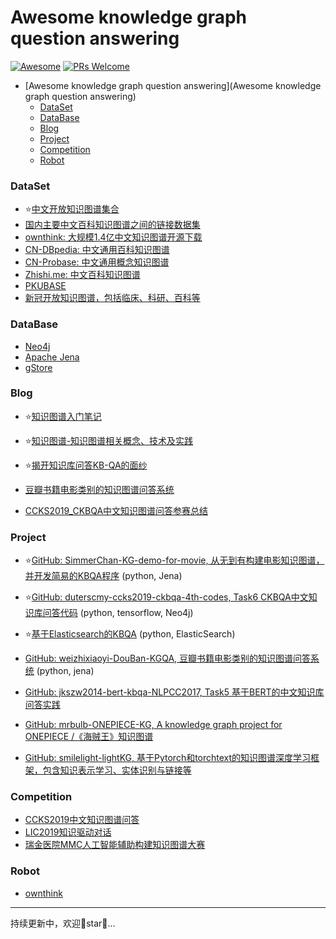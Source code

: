 # Awesome knowledge graph question answering

[![Awesome](https://cdn.rawgit.com/sindresorhus/awesome/d7305f38d29fed78fa85652e3a63e154dd8e8829/media/badge.svg)](https://github.com/sindresorhus/awesome) [![PRs Welcome](https://img.shields.io/badge/PRs-welcome-brightgreen.svg?style=flat-square)](http://makeapullrequest.com)

- [Awesome knowledge graph question answering](Awesome knowledge graph question answering)
  - [DataSet](#DataSet)
  - [DataBase](#DataBase)
  - [Blog](#Blog)
  - [Project](#Project)
  - [Competition](#Competition)
  - [Robot](#Robot)

### DataSet

+ :star:[中文开放知识图谱集合](http://openkg.cn/dataset)
+ [国内主要中文百科知识图谱之间的链接数据集](http://openkg.cn/dataset/links-encyclopedia)
+ [ownthink: 大规模1.4亿中文知识图谱开源下载](http://openkg.cn/dataset/ownthink-v2)
+ [CN-DBpedia: 中文通用百科知识图谱](http://openkg.cn/dataset/cndbpedia)
+ [CN-Probase: 中文通用概念知识图谱](http://openkg.cn/dataset/cnprobase)
+ [Zhishi.me: 中文百科知识图谱](http://openkg.cn/dataset/zhishi-me-dump)
+ [PKUBASE](https://github.com/pkumod/CKBQA)
+ [新冠开放知识图谱，包括临床、科研、百科等](http://openkg.cn/group/coronavirus)

### DataBase

+ [Neo4j](https://neo4j.com/)
+ [Apache Jena](https://jena.apache.org/)
+ [gStore](http://www.gstore-pku.com/pcsite/index.html)

### Blog

+ :star:[知识图谱入门笔记](https://zhuanlan.zhihu.com/c_211846834)
+ :star:[知识图谱-知识图谱相关概念、技术及实践](https://zhuanlan.zhihu.com/knowledgegraph)

+ :star:[揭开知识库问答KB-QA的面纱](https://zhuanlan.zhihu.com/p/27141786)
+ [豆瓣书籍电影类别的知识图谱问答系统](https://zhuanlan.zhihu.com/p/77594908)
+ [CCKS2019_CKBQA中文知识图谱问答参赛总结](http://www.zhuzongkui.top/2019/08/04/ccks2019_ckbqa/)

### Project

+ :star:[GitHub: SimmerChan-KG-demo-for-movie, 从无到有构建电影知识图谱，并开发简易的KBQA程序](https://github.com/SimmerChan/KG-demo-for-movie) (python, Jena)

+ :star:[GitHub: duterscmy-ccks2019-ckbqa-4th-codes, Task6 CKBQA中文知识库问答代码](https://github.com/duterscmy/ccks2019-ckbqa-4th-codes) (python, tensorflow, Neo4j)
+ :star:[基于Elasticsearch的KBQA](https://github.com/keyue123/poemElasticDemo) (python, ElasticSearch)

+ [GitHub: weizhixiaoyi-DouBan-KGQA, 豆瓣书籍电影类别的知识图谱问答系统](https://github.com/weizhixiaoyi/DouBan-KGQA) (python, jena)
+ [ GitHub: jkszw2014-bert-kbqa-NLPCC2017, Task5 基于BERT的中文知识库问答实践](https://github.com/jkszw2014/bert-kbqa-NLPCC2017)
+ [GitHub: mrbulb-ONEPIECE-KG, A knowledge graph project for ONEPIECE /《海贼王》知识图谱](https://github.com/mrbulb/ONEPIECE-KG)
+ [GitHub: smilelight-lightKG, 基于Pytorch和torchtext的知识图谱深度学习框架，包含知识表示学习、实体识别与链接等](https://github.com/smilelight/lightKG)

### Competition

+ [CCKS2019中文知识图谱问答](https://www.biendata.com/competition/ccks_2019_6/)
+ [LIC2019知识驱动对话](http://lic2019.ccf.org.cn/talk)
+ [瑞金医院MMC人工智能辅助构建知识图谱大赛](https://tianchi.aliyun.com/competition/entrance/231687/introduction)

### Robot

+ [ownthink](https://www.ownthink.com/robot.html)

---

持续更新中，欢迎👏star:star2:...